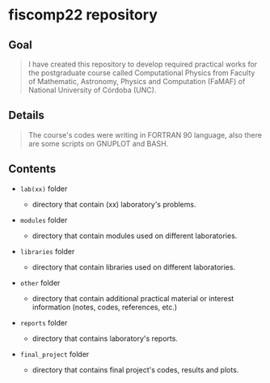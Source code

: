 # fiscomp22 repository

## Goal
> I have created this repository to develop required practical works for the postgraduate course called Computational Physics from Faculty of Mathematic, Astronomy, Physics and Computation (FaMAF) of National University of Córdoba (UNC).

## Details
> The course's codes were writing in FORTRAN 90 language, also there are some scripts on GNUPLOT and BASH.

## Contents
+ `lab(xx)` folder
  + directory that contain (xx) laboratory's problems.

+ `modules` folder
  + directory that contain modules used on different laboratories.

+ `libraries` folder
  + directory that contain libraries used on different laboratories.

+ `other` folder
  + directory that contain additional practical material or interest information (notes, codes, references, etc.)

+ `reports` folder
  + directory that contains laboratory's reports.
  
+ `final_project` folder
  + directory that contains final project's codes, results and plots.